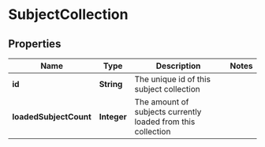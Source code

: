 
# SubjectCollection

## Properties
Name | Type | Description | Notes
------------ | ------------- | ------------- | -------------
**id** | **String** | The unique id of this subject collection | 
**loadedSubjectCount** | **Integer** | The amount of subjects currently loaded from this collection | 




